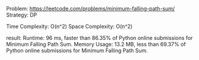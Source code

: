 Problem: https://leetcode.com/problems/minimum-falling-path-sum/
Strategy: DP

Time Complexity: O(n^2)
Space Complexity: O(n^2)

result:
Runtime: 96 ms, faster than 86.35% of Python online submissions for Minimum Falling Path Sum.
Memory Usage: 13.2 MB, less than 69.37% of Python online submissions for Minimum Falling Path Sum.
